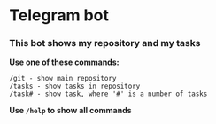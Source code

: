 # Telegram bot
### This bot shows my repository and my tasks
**Use one of these commands:**  
```
/git - show main repository
/tasks - show tasks in repository
/task# - show task, where '#' is a number of tasks
```
**Use ```/help``` to show all commands**